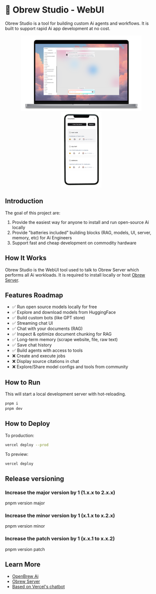 # 🍺 Obrew Studio - WebUI

Obrew Studio is a tool for building custom Ai agents and workflows. It is built to support rapid Ai app development at no cost.

<p align="middle">
  <img src="assets/images/pc-poster.png" height="250" />
  <img src="assets/images/phone-poster.png" height="250" />
</p>

## Introduction

The goal of this project are:

1. Provide the easiest way for anyone to install and run open-source Ai locally
2. Provide "batteries included" building blocks (RAG, models, UI, server, memory, etc) for Ai Engineers
3. Support fast and cheap development on commodity hardware

## How It Works

Obrew Studio is the WebUI tool used to talk to Obrew Server which performs all Ai workloads. It is required to install locally or host [Obrew Server](https://github.com/dieharders/obrew-studio-server).

## Features Roadmap

- ✅ Run open source models locally for free
- ✅ Explore and download models from HuggingFace
- ✅ Build custom bots (like GPT store)
- ✅ Streaming chat UI
- ✅ Chat with your documents (RAG)
- ✅ Inspect & optimize document chunking for RAG
- ✅ Long-term memory (scrape website, file, raw text)
- ✅ Save chat history
- ✅ Build agents with access to tools
- ❌ Create and execute jobs
- ❌ Display source citations in chat
- ❌ Explore/Share model configs and tools from community

## How to Run

This will start a local development server with hot-reloading.

```bash
pnpm i
pnpm dev
```

## How to Deploy

To production:

```bash
vercel deploy --prod
```

To preview:

```bash
vercel deploy
```

## Release versioning

### Increase the major version by 1 (1.x.x to 2.x.x)

pnpm version major

### Increase the minor version by 1 (x.1.x to x.2.x)

pnpm version minor

### Increase the patch version by 1 (x.x.1 to x.x.2)

pnpm version patch

## Learn More

- [OpenBrew Ai](https://openbrewai.com)
- [Obrew Server](https://github.com/dieharders/obrew-studio-server)
- [Based on Vercel's chatbot](https://github.com/vercel-labs/ai-chatbot)
